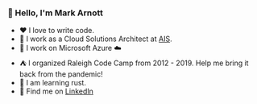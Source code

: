 ### 👋  Hello, I'm Mark Arnott

- :heart: I love to write code.
- :briefcase: I work as a Cloud Solutions Architect at [AIS](https://www.ais.com).
- :rocket: I work on Microsoft Azure :cloud:
- :tent: I organized Raleigh Code Camp from 2012 - 2019.  Help me bring it back from the pandemic!
- :seedling: I am learning rust. 
- 💬  Find me on [LinkedIn](https://www.linkedin.com/in/mark-arnott-6564a32/)

<!--
**markarnott/markarnott** is a ✨ _special_ ✨ repository because its `README.md` (this file) appears on your GitHub profile.

- 🔭 I’m currently working on ...
- 🌱 I’m currently learning ...
- 👯 I’m looking to collaborate on ...
- 🤔 I’m looking for help with ...
- 📫 How to reach me: ...
- 😄 Pronouns: ...
- ⚡ Fun fact: ...
-->
